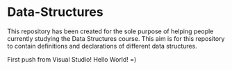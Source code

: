 # Data-Structures
This repository has been created for the sole purpose of helping people currently studying the Data Structures course.
This aim is for this repository to contain definitions and declarations of different data structures. 

First push from Visual Studio! Hello World! =)
